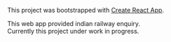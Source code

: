 This project was bootstrapped with [Create React App](https://github.com/facebookincubator/create-react-app).

This web app provided indian railway enquiry.<br>
Currently this project under work in progress.